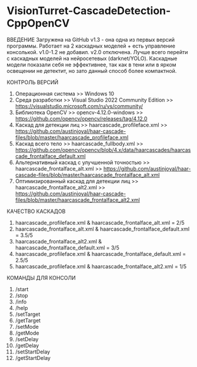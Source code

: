 # VisionTurret-CascadeDetection-CppOpenCV
ВВЕДЕНИЕ
Загружена на GitHub v1.3 - она одна из первых версий программы. Работает на 2 каскадных моделей + есть управление консолькой.
v1.0-1.2 не добавил.
v2.0 отключена.
Лучше всего перейти с каскадных моделей на нейросетевых (darknet/YOLO). 
Каскадные модели показали себя не эффективнее, так как в тени или в ярком освещении не детектит, но зато данный способ более компактной. 

КОНТРОЛЬ ВЕРСИЙ
1. Операционная система >> Windows 10
2. Среда разработки >> Visual Studio 2022 Community Edition >> https://visualstudio.microsoft.com/ru/vs/community/
3. Библиотека OpenCV >> opencv-4.12.0-windows >> https://github.com/opencv/opencv/releases/tag/4.12.0
4. Каскад для детекции лиц >> haarcascade_profileface.xml >> https://github.com/austinjoyal/haar-cascade-files/blob/master/haarcascade_profileface.xml
5. Каскад всего тело >> haarcascade_fullbody.xml >> https://github.com/opencv/opencv/blob/4.x/data/haarcascades/haarcascade_frontalface_default.xml
6. Альтернативный каскад с улучшенной точностью >> haarcascade_frontalface_alt.xml >> https://github.com/austinjoyal/haar-cascade-files/blob/master/haarcascade_frontalface_alt.xml
7. Оптимизированный каскад для детекции лиц >> haarcascade_frontalface_alt2.xml >> https://github.com/austinjoyal/haar-cascade-files/blob/master/haarcascade_frontalface_alt2.xml

КАЧЕСТВО КАСКАДОВ
1. haarcascade_profileface.xml & haarcascade_frontalface_alt.xml = 2/5
2. haarcascade_frontalface_alt.xml & haarcascade_frontalface_default.xml = 3.5/5
3. haarcascade_frontalface_alt2.xml & haarcascade_frontalface_default.xml = 3/5
4. haarcascade_profileface.xml & haarcascade_frontalface_default.xml = 2.5/5
5. haarcascade_profileface.xml & haarcascade_frontalface_alt2.xml = 1/5

КОМАНДЫ ДЛЯ КОНСОЛИ
1.	/start 
2.	/stop
3.	/info
4.	/help
5.	/setTarget
6.	/getTarget
7.	/setMode
8.	/getMode
9.	/setDelay
10.	/getDelay
11.	/setStartDelay
12.	/getStartDelay

